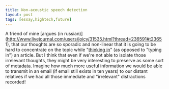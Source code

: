 ```yaml
---
title: Non-acoustic speech detection
layout: post
tags: [essay,hightech,future]
---
```


A friend of mine [argues (in russian)](http://www.livejournal.com/users/joicy/31535.html?thread=236591#t2365 1), that our thoughts are so sporadic and non-linear that it is going to be hard to concentrate on the topic while "[thinking in](http://www.newscientist.com/article.ns?id=dn7247)" (as opposed to "typing in") an article. But I think that even if we're not able to isolate those irrelevant thoughts, they might be very interesting to preserve as some sort of metadata. Imagine how much more useful information we would be able to transmit in an email (if email still exists in ten years) to our distant relatives if we had all those immediate and "irrelevant" distractions recorded!
